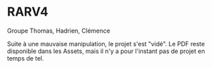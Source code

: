 # RARV4

Groupe Thomas, Hadrien, Clémence
 
Suite à une mauvaise manipulation, le projet s'est "vidé".
Le PDF reste disponible dans les Assets, mais il n'y a pour l'instant pas de projet en temps de tel.
